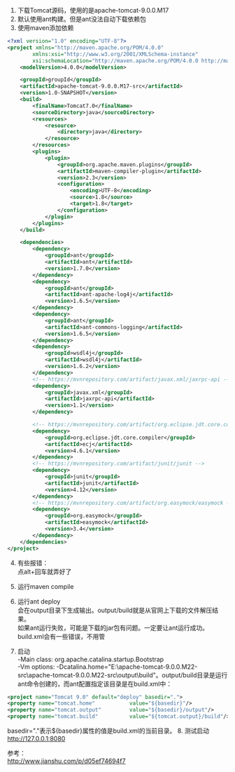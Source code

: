 1. 下载Tomcat源码，使用的是apache-tomcat-9.0.0.M17
2. 默认使用ant构建。但是ant没法自动下载依赖包
3. 使用maven添加依赖
```xml
<?xml version="1.0" encoding="UTF-8"?>
<project xmlns="http://maven.apache.org/POM/4.0.0"
        xmlns:xsi="http://www.w3.org/2001/XMLSchema-instance"
        xsi:schemaLocation="http://maven.apache.org/POM/4.0.0 http://maven.apache.org/xsd/maven-4.0.0.xsd">
    <modelVersion>4.0.0</modelVersion>

    <groupId>groupId</groupId>
    <artifactId>apache-tomcat-9.0.0.M17-src</artifactId>
    <version>1.0-SNAPSHOT</version>
    <build>
        <finalName>Tomcat7.0</finalName>
        <sourceDirectory>java</sourceDirectory>
        <resources>
            <resource>
                <directory>java</directory>
            </resource>
        </resources>
        <plugins>
            <plugin>
                <groupId>org.apache.maven.plugins</groupId>
                <artifactId>maven-compiler-plugin</artifactId>
                <version>2.3</version>
                <configuration>
                    <encoding>UTF-8</encoding>
                    <source>1.8</source>
                    <target>1.8</target>
                </configuration>
            </plugin>
        </plugins>
    </build>

    <dependencies>
        <dependency>
            <groupId>ant</groupId>
            <artifactId>ant</artifactId>
            <version>1.7.0</version>
        </dependency>
        <dependency>
            <groupId>ant</groupId>
            <artifactId>ant-apache-log4j</artifactId>
            <version>1.6.5</version>
        </dependency>
        <dependency>
            <groupId>ant</groupId>
            <artifactId>ant-commons-logging</artifactId>
            <version>1.6.5</version>
        </dependency>
        <dependency>
            <groupId>wsdl4j</groupId>
            <artifactId>wsdl4j</artifactId>
            <version>1.6.2</version>
        </dependency>
        <!-- https://mvnrepository.com/artifact/javax.xml/jaxrpc-api -->
        <dependency>
            <groupId>javax.xml</groupId>
            <artifactId>jaxrpc-api</artifactId>
            <version>1.1</version>
        </dependency>

        <!-- https://mvnrepository.com/artifact/org.eclipse.jdt.core.compiler/ecj -->
        <dependency>
            <groupId>org.eclipse.jdt.core.compiler</groupId>
            <artifactId>ecj</artifactId>
            <version>4.6.1</version>
        </dependency>
        <!-- https://mvnrepository.com/artifact/junit/junit -->
        <dependency>
            <groupId>junit</groupId>
            <artifactId>junit</artifactId>
            <version>4.12</version>
        </dependency>
        <!-- https://mvnrepository.com/artifact/org.easymock/easymock -->
        <dependency>
            <groupId>org.easymock</groupId>
            <artifactId>easymock</artifactId>
            <version>3.4</version>
        </dependency>
    </dependencies>
</project>
```
4. 有些报错：</br>
点alt+回车就弄好了

5. 运行maven compile

6. 运行ant deploy</br>
会在output目录下生成输出。output/build就是从官网上下载的文件解压结果。</br>
如果ant运行失败，可能是下载的jar包有问题。一定要让ant运行成功。build.xml会有一些错误，不用管

7. 启动</br>
-Main class: org.apache.catalina.startup.Bootstrap</br>
-Vm options: -Dcatalina.home="E:\apache-tomcat-9.0.0.M22-src\apache-tomcat-9.0.0.M22-src\output\build"。output/build目录是运行ant命令创建的，而ant配置指定该目录是在build.xml中：
```xml
<project name="Tomcat 9.0" default="deploy" basedir=".">
<property name="tomcat.home"           value="${basedir}"/>
<property name="tomcat.output"         value="${basedir}/output"/>
<property name="tomcat.build"          value="${tomcat.output}/build"/>
```
basedir="."表示${basedir}属性的值是build.xml的当前目录。
8. 测试启动</br>
http://127.0.0.1:8080


参考：</br>
http://www.jianshu.com/p/d05ef74694f7
